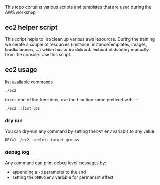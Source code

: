 This repo contains various scripts and templates that are
used during the AWS workshop

## ec2 helper script

This script hepls to list/clean up various aws resources.
During the training we create a couple of resources (instance, instanceTemplates, images, loadbalancers, ...) which has to be deleted. Instead of deleting manually from the console. Use this script.

## ec2 usage

list available commands
```
./ec2
```

to run one of the functions, use the function name prefixed with `::`
```
./ec2 ::list-lbs
```

### dry run

You can dry-run any command by setting the `DRY` env variable to any value:
```
DRY=1 ./ec2 ::delete-target-groups
```

### debug log

Any command can print debug level messages by:
- appending a `-d` parameter to the end
- setting the `DEBUG` env variable for permanent effect